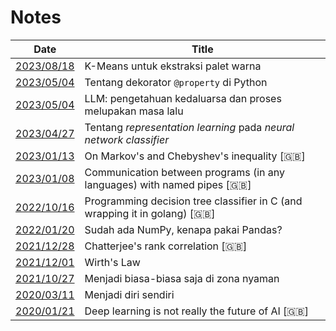 # Notes

| Date                                              | Title                                                                     |
| ------------------------------------------------- | ------------------------------------------------------------------------- |
| [2023/08/18](20230818-kmeans-ekstraksi-palet)     | K-Means untuk ekstraksi palet warna                                       |
| [2023/05/04](20230519-property)                   | Tentang dekorator `@property` di Python                                   |
| [2023/05/04](20230504-llm-pengetahuan-kedaluarsa) | LLM: pengetahuan kedaluarsa dan proses melupakan masa lalu                |
| [2023/04/27](20230427-representation-learning)    | Tentang *representation learning* pada *neural network classifier*        |
| [2023/01/13](20230113-markov-chebyshev)           | On Markov's and Chebyshev's inequality [🇬🇧]                                |
| [2023/01/08](20230108-ipc-named-pipe)             | Communication between programs (in any languages) with named pipes [🇬🇧]    |
| [2022/10/16](20221016-dt-in-c)                    | Programming decision tree classifier in C (and wrapping it in golang) [🇬🇧] |
| [2022/01/20](20220120-np-vs-pd)                   | Sudah ada NumPy, kenapa pakai Pandas?                                     |
| [2021/12/28](20211228-chatterjee)                 | Chatterjee's rank correlation [🇬🇧]                                         |
| [2021/12/01](20211201-wirths-law)                 | Wirth's Law                                                               |
| [2021/10/27](20211027-biasa-biasa-saja)           | Menjadi biasa-biasa saja di zona nyaman                                   |
| [2020/03/11](20200311-diri-sendiri)               | Menjadi diri sendiri                                                      |
| [2020/01/21](20200121-dl-is-not-the-future)       | Deep learning is not really the future of AI [🇬🇧]                          |
